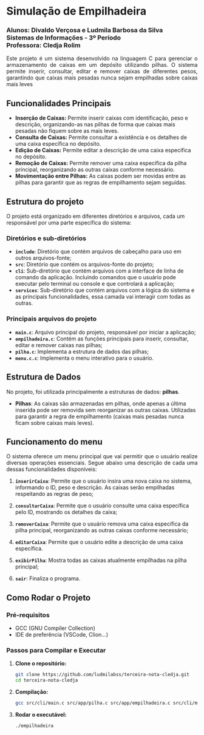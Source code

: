 # Simulação de Empilhadeira
<h3>
    Alunos: Divaldo Verçosa e Ludmila Barbosa da Silva<br>
Sistemas de Informações - 3º Período<br>
Professora: Cledja Rolim
</h3>

<p align="justify">
  Este projeto é um sistema desenvolvido na linguagem C para gerenciar o armazenamento de caixas em um depósito utilizando pilhas. O sistema permite inserir, consultar, editar e remover caixas de diferentes pesos, garantindo que caixas mais pesadas nunca sejam empilhadas sobre caixas mais leves
</p>

## Funcionalidades Principais

- **Inserção de Caixas:** Permite inserir caixas com identificação, peso e descrição, organizando-as nas pilhas de forma que caixas mais pesadas não fiquem sobre as mais leves.
- **Consulta de Caixas:** Permite consultar a existência e os detalhes de uma caixa específica no depósito.
- **Edição de Caixas:** Permite editar a descrição de uma caixa específica no depósito.
- **Remoção de Caixas:** Permite remover uma caixa específica da pilha principal, reorganizando as outras caixas conforme necessário.
- **Movimentação entre Pilhas:** As caixas podem ser movidas entre as pilhas para garantir que as regras de empilhamento sejam seguidas.

## Estrutura do projeto

<p align="jutsify">
  O projeto está organizado em diferentes diretórios e arquivos, cada um responsável por uma parte específica do sistema:
</p>

### Diretórios e sub-diretórios

- **`include`**: Diretório que contém arquivos de cabeçalho para uso em outros arquivos-fonte;
- **`src`**: Diretório que contém os arquivos-fonte do projeto;
- **`cli`**: Sub-diretório que contém arquivos com a interface de linha de comando da aplicação. Incluindo comandos que o usuário pode executar pelo terminal ou console e que controlará a aplicação;
- **`services`**: Sub-diretório que contém arquivos com a lógica do sistema e as principais funcionalidades, essa camada vai interagir com todas as outras.

### Principais arquivos do projeto

- **`main.c`**: Arquivo principal do projeto, responsável por iniciar a aplicação;
- **`empilhadeira.c`**: Contém as funções principais para inserir, consultar, editar e remover caixas nas pilhas;
- **`pilha.c`**: Implementa a estrutura de dados das pilhas;
- **`menu.c.c`**: Implementa o menu interativo para o usuário.

## Estrutura de Dados

No projeto, foi utilizada principalmente a estruturas de dados: **pilhas**.

- **Pilhas**: As caixas são armazenadas em pilhas, onde apenas a última inserida pode ser removida sem reorganizar as outras caixas. Utilizadas para garantir a regra de empilhamento (caixas mais pesadas nunca ficam sobre caixas mais leves). 

## Funcionamento do menu

<p align="justify">
  O sistema oferece um menu principal que vai permitir que o usuário realize diversas operações essenciais. Segue abaixo uma descrição de cada uma dessas funcionalidades disponíveis:
</p>

1. **`inserirCaixa`**: Permite que o usuário insira uma nova caixa no sistema, informando o ID, peso e descrição. As caixas serão empilhadas respeitando as regras de peso;

2. **`consultarCaixa`**: Permite que o usuário consulte uma caixa específica pelo ID, mostrando os detalhes da caixa;

3. **`removerCaixa`**: Permite que o usuário remova uma caixa específica da pilha principal, reorganizando as outras caixas conforme necessário;

4. **`editarCaixa`**: Permite que o usuário edite a descrição de uma caixa específica.

5. **`exibirPilha`**: Mostra todas as caixas atualmente empilhadas na pilha principal;

5. **`sair`**: Finaliza o programa.

## Como Rodar o Projeto

### Pré-requisitos

- GCC (GNU Compiler Collection)
- IDE de preferência (VSCode, Clion...)

### Passos para Compilar e Executar

1. **Clone o repositório:**

   ```bash
   git clone https://github.com/ludmilabss/terceira-nota-cledja.git
   cd terceira-nota-cledja
   ```

2. **Compilação:**

   ```bash
   gcc src/cli/main.c src/app/pilha.c src/app/empilhadeira.c src/cli/menu.c -I include -o empilhadeira
   ```

3. **Rodar o executável:**

   ```bash
   ./empilhadeira
  